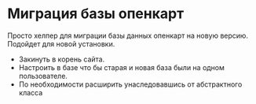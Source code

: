 # Миграция базы опенкарт

Просто хелпер для миграции базы данных опенкарт на новую версию. Подойдет для новой установки.

- Закинуть в корень сайта.
- Настроить в базе что бы старая и новая база были на одном пользователе.
- По необходимости расширить унаследовавшись от абстрактного класса
